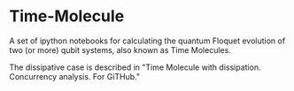 # Time-Molecule
A set of ipython notebooks for calculating the quantum Floquet evolution of two (or more) qubit systems, also known as Time Molecules.

The dissipative case is described in "Time Molecule with dissipation. Concurrency analysis. For GiTHub."
